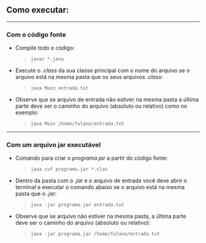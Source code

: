 ## Como executar:

---

### Com o código fonte

* Compile todo o código:

	>`javac *.java`

* Execute o _.class_ da sua classe principal com o nome do arquivo se o arquivo está na mesma pasta que os seus arquivos _.class_:

	>`java Main entrada.txt`

* Observe que se arquivo de entrada não estiver na mesma pasta a última parte deve ser o caminho do arquivo (absoluto ou relativo) como no exemplo:

	>`java Main /home/fulano/entrada.txt`

---

### Com um arquivo jar executável
- Comando para criar o _programa.jar_ a partir do código fonte: 

	>`java cvf programa.jar *.clas`

- Dentro da pasta com o _.jar_ e o arquivo de entrada você deve abrir o terminal e executar o comando abaixo se o arquivo está na mesma pasta que o _.jar_:

	>`java -jar programa.jar entrada.txt`

- Observe que se arquivo não estiver na mesma pasta, a última parte deve ser o caminho do arquivo (absoluto ou relativo):

	>`java -jar programa.jar /home/fulano/entrada.txt`


